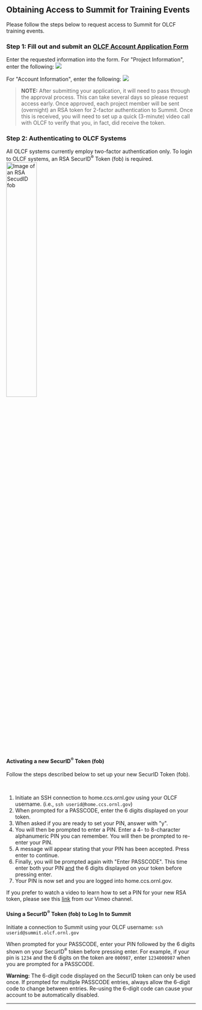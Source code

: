 <h2>Obtaining Access to Summit for Training Events</h2>

Please follow the steps below to request access to Summit for OLCF training events.

<h3>Step 1: Fill out and submit an <a href="https://www.olcf.ornl.gov/for-users/documents-forms/olcf-account-application"><b>OLCF Account Application Form</b></a></h3>
Enter the requested information into the form. For "Project Information", enter the following:
<a href="https://www.olcf.ornl.gov/wp-content/uploads/2020/02/Ascent_Account_Application_4.png"><img src="https://www.olcf.ornl.gov/wp-content/uploads/2019/01/Ascent_Account_Application_1.png" /></a>

<!--
For "Project Information", enter the following:
<a href="https://www.olcf.ornl.gov/wp-content/uploads/2019/01/Ascent_Account_Application_2.png"><img src="https://www.olcf.ornl.gov/wp-content/uploads/2019/01/Ascent_Account_Application_2.png" /></a>
-->

For "Account Information", enter the following:
<a href="https://www.olcf.ornl.gov/wp-content/uploads/2019/01/Ascent_Account_Application_3.png"><img src="https://www.olcf.ornl.gov/wp-content/uploads/2019/01/Ascent_Account_Application_3.png" /></a>

><strong>NOTE:</strong> After submitting your application, it will need to pass through the approval process. This can take several days so please request access early. Once approved, each project member will be sent (overnight) an RSA token for 2-factor authentication to Summit. Once this is received, you will need to set up a quick (3-minute) video call with OLCF to verify that you, in fact, did receive the token.

<h3>Step 2: Authenticating to OLCF Systems</h3>
All OLCF systems currently employ two-factor authentication only. To login to OLCF systems, an RSA SecurID<sup>®</sup> Token (fob) is required.

<img class="kb-img-right" src="https://www.olcf.ornl.gov/wp-content/uploads/2012/03/rsa_securid_fob.gif" alt="Image of an RSA SecudID fob" width="40%" />

<h4>Activating a new SecurID<sup>®</sup> Token (fob)</h4>
Follow the steps described below to set up your new SecurID Token (fob).

&nbsp;

<ol>
 	<li>Initiate an SSH connection to home.ccs.ornl.gov using your OLCF username.
(i.e., <code>ssh userid@home.ccs.ornl.gov</code>)</li>
 	<li>When prompted for a PASSCODE, enter the 6 digits displayed on your token.</li>
 	<li>When asked if you are ready to set your PIN, answer with "y".</li>
 	<li>You will then be prompted to enter a PIN. Enter a 4- to 8-character alphanumeric PIN you can remember. You will then be prompted to re-enter your PIN.</li>
 	<li>A message will appear stating that your PIN has been accepted. Press enter to continue.</li>
 	<li>Finally, you will be prompted again with "Enter PASSCODE". This time enter both your PIN <u>and</u> the 6 digits displayed on your token before pressing enter.</li>
 	<li>Your PIN is now set and you are logged into home.ccs.ornl.gov.</li>
</ol>

If you prefer to watch a video to learn how to set a PIN for your new RSA token, please see this <a href="https://vimeo.com/229862977">link</a> from our Vimeo channel.

<h4>Using a SecurID<sup>®</sup> Token (fob) to Log In to Summit</h4>

Initiate a connection to Summit using your OLCF username: <code>ssh userid<i></i>@summit.olcf.ornl.gov</code>

When prompted for your PASSCODE, enter your PIN followed by the 6 digits shown on your SecurID<sup>®</sup> token before pressing enter. For example, if your pin is <code>1234</code> and the 6 digits on the token are <code>000987</code>, enter <code>1234000987</code> when you are prompted for a PASSCODE.
<div class="kb-warning"><strong>Warning:</strong> The 6-digit code displayed on the SecurID token can only be used once. If prompted for multiple PASSCODE entries, always allow the 6-digit code to change between entries. Re-using the 6-digit code can cause your account to be automatically disabled.</div>



<hr>
